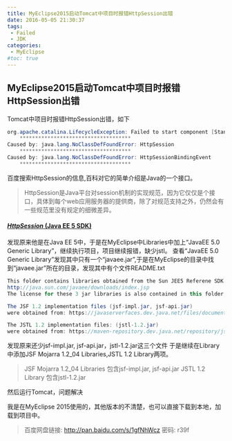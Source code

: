 ```yaml
---
title: MyEclipse2015启动Tomcat中项目时报错HttpSession出错
date: 2016-05-05 21:30:37
tags:
 - Failed
 - JDK
categories:
 - MyEclipse
#toc: true
---
```

## MyEclipse2015启动Tomcat中项目时报错HttpSession出错
<!--more-->
Tomcat中项目时报错HttpSession出错，如下
``` java
org.apache.catalina.LifecycleException: Failed to start component [StandardEngine[Catalina].StandardHost[localhost].StandardContext[/mj_oto_edus_auto_new]]
	************************************
Caused by: java.lang.NoClassDefFoundError: HttpSession
	************************************
Caused by: java.lang.NoClassDefFoundError: HttpSessionBindingEvent
	************************************
```

百度搜索HttpSession的信息,百科对它的简单介绍是Java的一个接口。
> HttpSession是Java平台对session机制的实现规范，因为它仅仅是个接口，具体到每个web应用服务器的提供商，除了对规范支持之外，仍然会有一些规范里没有规定的细微差异。

#### [_HttpSession_ (Java EE 5 SDK)](http://www.baidu.com/link?url=qVAKkg9VvrY8jxVRdnzq9pMkL4ohgErwtvWY9PNUTF0K7fbY2rjd3uErWygKyqjYXB7tmNMMVy-wCQyO9u67yTK5Dc0LjR9aGaHlbaKOTgC0iEGz_WJaemVRAg-rYfsC&wd=&eqid=835b47ba000119cc00000003572af1b5)
发现原来他是在Java EE 5中，于是在MyEclipse中Libraries中加上“JavaEE 5.0 Generic Library”，继续执行项目，项目继续报错，缺少jstl。
查看“JavaEE 5.0 Generic Library”发现其中只有一个“javaee.jar”,于是在MyEclipse的目录中找到“javaee.jar”所在的目录，发现其中有个文件README.txt
``` java
This folder contains libraries obtained from the Sun JEE5 Referene SDK.  
http://java.sun.com/javaee/downloads/index.jsp
The license for these 3 jar libraries is also contained in this folder.

The JSF 1.2 implementation files (jsf-impl.jar, jsf-api.jar)
were obtained from: https://javaserverfaces.dev.java.net/files/documents/1866/52042/jsf-1.2_04-b07-FCS.zip

The JSTL 1.2 implementation files: (jstl-1.2.jar)
were obtained from: https://maven-repository.dev.java.net/repository/jstl/jars/jstl-1.2.jar
```

发现原来还少jsf-impl.jar, jsf-api.jar，jstl-1.2.jar这三个文件
于是继续在Library中添加JSF Mojarra 1.2_04 Libraries,JSTL 1.2 Library两项。
> JSF Mojarra 1.2_04 Libraries 包含jsf-impl.jar, jsf-api.jar
JSTL 1.2 Library 包含jstl-1.2.jar

然后运行Tomcat，问题解决


我是在MyEclipse 2015使用的，其他版本的不清楚，也可以直接下载到本地，加载到项目中。
> 百度网盘链接: http://pan.baidu.com/s/1gfNhWcz 密码: r39f

